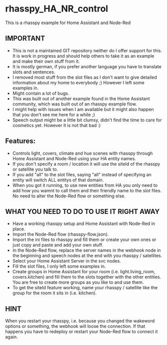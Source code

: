 # rhasspy_HA_NR_control
This is a rhasspy example for Home Assistant and Node-Red

## IMPORTANT ##

- This is not a maintained GIT repository neither do I offer support for this. It is work in progress and should help others to take it as an example and make their own stuff from it.
- It is mostly german, if you prefer another language you have to translate slots and sentences.
- I removed most stuff from the slot files as I don't want to give detailed information about my home to everybody ;) However I left some examples in.
- Might contain a lot of bugs.
- This was built out of another example found in the Home Assistant community, which was built out of an rhasspy example flow.
- I might help with issues when I am available but it might also happen that you don't see me here for a while ;)
- Speech output might be a little bit clumsy, didn't find the time to care for cosmetics yet. However it is not that bad :)

## Features: ##

- Controls light, covers, climate and hue scenes with rhasspy through Home Assistant and Node-Red using your HA entity names.
- If you don't specify a room / location it will use the siteId of the rhasspy or satellite you talk to.
- If you add "all" to the slot files, saying "all" instead of specifying an entity will switch ALL entitys of that domain.
- When you got it running, to use new entities from HA you only need to add how you wamnt to call them and their friendly name to the slot files. No need to alter the Node-Red flow or something else.

## WHAT YOU NEED TO DO TO USE IT RIGHT AWAY ##

- Have a working rhasspy setup and Home Assistant with Node-Red in place.
- Import the Node-Red flow (rhasspy-flow.json).
- Import the ini files to rhasspy and fill them or create your own ones or just copy and paste and add your own stuff.
- In the Node-Red flow, replace the server names in the webhook node in the beginning and speech nodes at the end with you rhasspy / satellites.
- Select your Home Assistant Server in the svc nodes.
- Fill the slot files, I only left some examples in.
- Create groups in Home Assistant for your room (i.e. light.living_room, covers.kitchen) and fill them to the slots together with the other entities. You are free to create more groups as you like to and use them.
- To get the siteId feature working, name your rhasspy / satellite like the group for the room it sits in (i.e. kitchen).

## HINT ##

When you restart your rhasspy, i.e. because you changed the wakeword options or something, the webhook will loose the connection. If that happens you have to redeploy or restart your Node-Red flow to connect it again.
